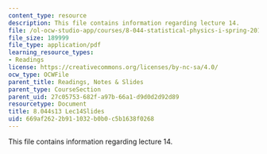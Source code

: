 ```yaml
---
content_type: resource
description: This file contains information regarding lecture 14.
file: /ol-ocw-studio-app/courses/8-044-statistical-physics-i-spring-2013/669af2622b911032b0b0c5b1638f0268_MIT8_044S13_L14.pdf
file_size: 189999
file_type: application/pdf
learning_resource_types:
- Readings
license: https://creativecommons.org/licenses/by-nc-sa/4.0/
ocw_type: OCWFile
parent_title: Readings, Notes & Slides
parent_type: CourseSection
parent_uid: 27c05753-682f-a97b-66a1-d9d0d2d92d89
resourcetype: Document
title: 8.044s13 Lec14Slides
uid: 669af262-2b91-1032-b0b0-c5b1638f0268
---
```

This file contains information regarding lecture 14.
